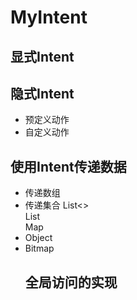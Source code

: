 # MyIntent

## 显式Intent
## 隐式Intent
* 预定义动作
* 自定义动作

## 使用Intent传递数据
* 传递数组
* 传递集合
   List<<String>><br>
   List<Object><br>
   Map
* Object
* Bitmap

## 全局访问的实现